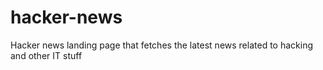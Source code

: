 # hacker-news

Hacker news landing page that fetches the latest news related to hacking and other IT stuff